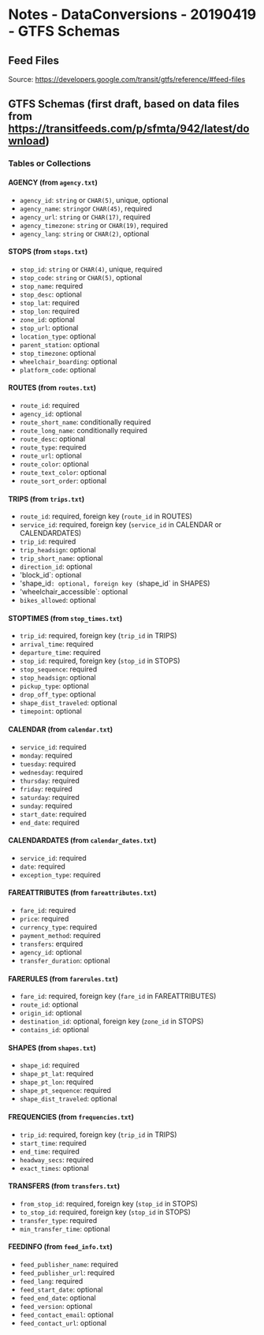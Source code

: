 # Notes - DataConversions - 20190419 - GTFS Schemas

## Feed Files
Source: https://developers.google.com/transit/gtfs/reference/#feed-files

## GTFS Schemas (first draft, based on data files from https://transitfeeds.com/p/sfmta/942/latest/download)

### Tables or Collections

#### AGENCY (from `agency.txt`)
  - `agency_id`: `string` or `CHAR(5)`, unique, optional
  - `agency_name`: `string`or `CHAR(45)`, required
  - `agency_url`: `string` or `CHAR(17)`, required
  - `agency_timezone`: `string` or `CHAR(19)`, required
  - `agency_lang`: `string` or `CHAR(2)`, optional

#### STOPS (from `stops.txt`)
  - `stop_id`: `string` or `CHAR(4)`, unique, required
  - `stop_code`: `string` or `CHAR(5)`, optional
  - `stop_name`: required
  - `stop_desc`: optional
  - `stop_lat`:  required
  - `stop_lon`: required
  - `zone_id`: optional
  - `stop_url`: optional
  - `location_type`: optional
  - `parent_station`: optional
  - `stop_timezone`: optional
  - `wheelchair_boarding`: optional
  - `platform_code`: optional
  
#### ROUTES (from `routes.txt`)
  - `route_id`: required
  - `agency_id`:  optional
  - `route_short_name`: conditionally required
  - `route_long_name`: conditionally required
  - `route_desc`: optional
  - `route_type`: required
  - `route_url`: optional
  - `route_color`: optional
  - `route_text_color`: optional
  - `route_sort_order`: optional

#### TRIPS (from `trips.txt`)
  - `route_id`: required, foreign key (`route_id` in ROUTES)
  - `service_id`: required, foreign key (`service_id` in CALENDAR or CALENDARDATES)
  - `trip_id`: required
  - `trip_headsign`: optional
  - `trip_short_name`: optional
  - `direction_id`: optional
  - 'block_id`: optional
  - 'shape_id`: optional, foreign key (`shape_id` in SHAPES)
  - 'wheelchair_accessible`: optional
  - `bikes_allowed`: optional
  
#### STOPTIMES (from `stop_times.txt`)
  - `trip_id`: required, foreign key (`trip_id` in TRIPS)
  - `arrival_time`: required
  - `departure_time`: required
  - `stop_id`: required, foreign key (`stop_id` in STOPS)
  - `stop_sequence`: required
  - `stop_headsign`: optional
  - `pickup_type`: optional
  - `drop_off_type`: optional
  - `shape_dist_traveled`: optional
  - `timepoint`: optional

#### CALENDAR (from `calendar.txt`)
  - `service_id`: required
  - `monday`: required
  - `tuesday`: required 
  - `wednesday`: required
  - `thursday`: required
  - `friday`: required
  - `saturday`: required
  - `sunday`: required
  - `start_date`: required
  - `end_date`: required

#### CALENDARDATES (from `calendar_dates.txt`)
  - `service_id`: required
  - `date`: required
  - `exception_type`: required

#### FAREATTRIBUTES (from `fareattributes.txt`)
  - `fare_id`: required
  - `price`: required
  - `currency_type`: required
  - `payment_method`: required
  - `transfers`: erquired
  - `agency_id`: optional
  - `transfer_duration`: optional

#### FARERULES (from `farerules.txt`)
  - `fare_id`: required, foreign key (`fare_id` in FAREATTRIBUTES)
  - `route_id`: optional
  - `origin_id`: optional
  - `destination_id`: optional, foreign key (`zone_id` in STOPS)
  - `contains_id`: optional

#### SHAPES (from `shapes.txt`)
  - `shape_id`: required
  - `shape_pt_lat`: required
  - `shape_pt_lon`: required
  - `shape_pt_sequence`: required
  - `shape_dist_traveled`: optional
 
#### FREQUENCIES (from `frequencies.txt`)
  - `trip_id`: required, foreign key (`trip_id` in TRIPS)
  - `start_time`: required
  - `end_time`: required
  - `headway_secs`: required
  - `exact_times`: optional

#### TRANSFERS (from `transfers.txt`)
  - `from_stop_id`: required, foreign key (`stop_id` in STOPS)
  - `to_stop_id`: required, foreign key (`stop_id` in STOPS)
  - `transfer_type`: required
  - `min_transfer_time`: optional
  
#### FEEDINFO (from `feed_info.txt`)
  - `feed_publisher_name`: required
  - `feed_publisher_url`: required
  - `feed_lang`: required
  - `feed_start_date`: optional
  - `feed_end_date`: optional
  - `feed_version`: optional
  - `feed_contact_email`: optional
  - `feed_contact_url`: optional
